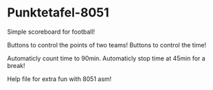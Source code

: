 # Punktetafel-8051


Simple scoreboard for football! 

Buttons to control the points of two teams!
Buttons to control the time!

Automaticly count time to 90min.
Automaticly stop time at 45min for a break!

Help file for extra fun with 8051 asm!
